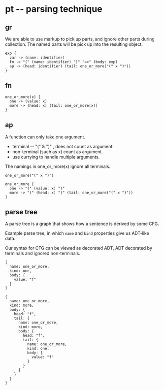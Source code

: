 # pt -- parsing technique

## gr

We are able to use markup to pick up parts,
and ignore other parts during collection.
The named parts will be pick up into the resulting object.

```
exp {
  var -> (name: identifier)
  fn -> "(" (name: identifier) ")" "=>" (body: exp)
  ap -> (head: identifier) (tail: one_or_more("(" x ")"))
}
```

## fn

```
one_or_more(x) {
  one -> (value: x)
  more -> (head: x) (tail: one_or_more(x))
}
```

## ap

A function can only take one argument.
- terminal -- "(" & ")" , does not count as argument.
- non-terminal (such as x) count as argument.
- use currying to handle multiple arguments.

The namings in one_or_more(x) ignore all terminals.

```
one_or_more("(" x ")")
```

```
one_or_more {
  one -> "(" (value: x) ")"
  more -> "(" (head: x) ")" (tail: one_or_more("(" x ")"))
}
```

## parse tree

A parse tree is a graph that shows how a sentence is derived by some CFG.

Example parse tree, in which `name` and `kind` properties give us ADT-like data.

Our syntax for CFG can be viewed as decorated ADT,
ADT decorated by terminals and ignored non-terminals.

```
{
  name: one_or_more,
  kind: one,
  body: {
    value: "f"
  }
}

{
  name: one_or_more,
  kind: more,
  body: {
    head: "f",
    tail: {
      name: one_or_more,
      kind: more,
      body: {
        head: "f",
        tail: {
          name: one_or_more,
          kind: one,
          body: {
            value: "f"
          }
        }
      }
    }
  }
}
```
